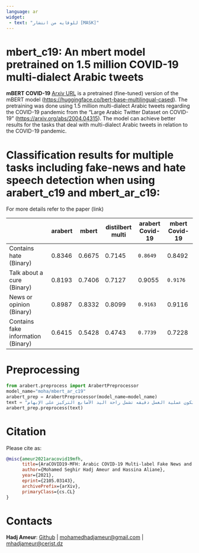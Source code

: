 ```yaml
---
language: ar
widget:
 - text: "للوقايه من انتشار [MASK]"
---
```

# mbert_c19: An mbert model pretrained on 1.5 million COVID-19 multi-dialect Arabic tweets 
**mBERT COVID-19** [Arxiv URL](https://arxiv.org/pdf/2105.03143.pdf) is a pretrained (fine-tuned) version of the mBERT model (https://huggingface.co/bert-base-multilingual-cased). The pretraining was done using 1.5 million multi-dialect Arabic tweets regarding the COVID-19 pandemic from the “Large Arabic Twitter Dataset on COVID-19” (https://arxiv.org/abs/2004.04315).
The model can achieve better results for the tasks that deal with multi-dialect Arabic tweets in relation to the COVID-19 pandemic. 

# Classification results for multiple tasks including fake-news and hate speech detection when using arabert_c19 and mbert_ar_c19:
For more details refer to the paper (link)

|                                    | arabert  | mbert    | distilbert multi | arabert Covid-19 | mbert Covid-19 |
|------------------------------------|----------|----------|------------------|------------------|----------------|
| Contains hate (Binary)             |   0.8346 |   0.6675 |   0.7145         |   `0.8649`         |   0.8492       |
| Talk about a cure (Binary)         |   0.8193 |   0.7406 |   0.7127         |   0.9055         |   `0.9176`       |
| News or opinion (Binary)           |   0.8987 |   0.8332 |   0.8099         |   `0.9163`         |   0.9116       |
| Contains fake information (Binary) |   0.6415 |   0.5428 |   0.4743         |   `0.7739`         |   0.7228       |

# Preprocessing
```python
from arabert.preprocess import ArabertPreprocessor
model_name="moha/mbert_ar_c19"
arabert_prep = ArabertPreprocessor(model_name=model_name)
text = "للوقايه من عدم انتشار كورونا عليك اولا غسل اليدين بالماء والصابون وتكون عملية الغسل دقيقه تشمل راحة اليد الأصابع التركيز على الإبهام"
arabert_prep.preprocess(text)
```

# Citation

Please cite as:

``` bibtex
@misc{ameur2021aracovid19mfh,
      title={AraCOVID19-MFH: Arabic COVID-19 Multi-label Fake News and Hate Speech Detection Dataset}, 
      author={Mohamed Seghir Hadj Ameur and Hassina Aliane},
      year={2021},
      eprint={2105.03143},
      archivePrefix={arXiv},
      primaryClass={cs.CL}
}
```

# Contacts
**Hadj Ameur**: [Github](https://github.com/MohamedHadjAmeur) | <mohamedhadjameur@gmail.com> | <mhadjameur@cerist.dz>